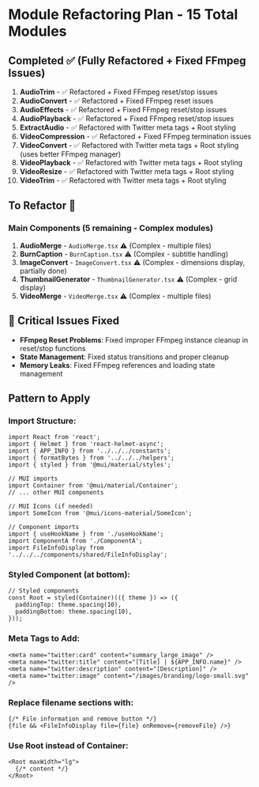 # Module Refactoring Plan - 15 Total Modules

## Completed ✅ (Fully Refactored + Fixed FFmpeg Issues)
1. **AudioTrim** - ✅ Refactored + Fixed FFmpeg reset/stop issues
2. **AudioConvert** - ✅ Refactored + Fixed FFmpeg reset issues  
3. **AudioEffects** - ✅ Refactored + Fixed FFmpeg reset/stop issues
4. **AudioPlayback** - ✅ Refactored + Fixed FFmpeg reset/stop issues
5. **ExtractAudio** - ✅ Refactored with Twitter meta tags + Root styling
6. **VideoCompression** - ✅ Refactored + Fixed FFmpeg termination issues
7. **VideoConvert** - ✅ Refactored with Twitter meta tags + Root styling (uses better FFmpeg manager)
8. **VideoPlayback** - ✅ Refactored with Twitter meta tags + Root styling
9. **VideoResize** - ✅ Refactored with Twitter meta tags + Root styling  
10. **VideoTrim** - ✅ Refactored with Twitter meta tags + Root styling

## To Refactor 🔄

### Main Components (5 remaining - Complex modules)
1. **AudioMerge** - `AudioMerge.tsx` ⚠️ (Complex - multiple files)
2. **BurnCaption** - `BurnCaption.tsx` ⚠️ (Complex - subtitle handling)
3. **ImageConvert** - `ImageConvert.tsx` ⚠️ (Complex - dimensions display, partially done)
4. **ThumbnailGenerator** - `ThumbnailGenerator.tsx` ⚠️ (Complex - grid display)
5. **VideoMerge** - `VideoMerge.tsx` ⚠️ (Complex - multiple files)

## 🔧 Critical Issues Fixed
- **FFmpeg Reset Problems**: Fixed improper FFmpeg instance cleanup in reset/stop functions
- **State Management**: Fixed status transitions and proper cleanup
- **Memory Leaks**: Fixed FFmpeg references and loading state management

## Pattern to Apply

### Import Structure:
```tsx
import React from 'react';
import { Helmet } from 'react-helmet-async';
import { APP_INFO } from '../../../constants';
import { formatBytes } from '../../../helpers';
import { styled } from '@mui/material/styles';

// MUI imports
import Container from '@mui/material/Container';
// ... other MUI components

// MUI Icons (if needed)
import SomeIcon from '@mui/icons-material/SomeIcon';

// Component imports
import { useHookName } from './useHookName';
import ComponentA from './ComponentA';
import FileInfoDisplay from '../../../components/shared/FileInfoDisplay';
```

### Styled Component (at bottom):
```tsx
// Styled components
const Root = styled(Container)(({ theme }) => ({
  paddingTop: theme.spacing(10),
  paddingBottom: theme.spacing(10),
}));
```

### Meta Tags to Add:
```tsx
<meta name="twitter:card" content="summary_large_image" />
<meta name="twitter:title" content="[Title] | ${APP_INFO.name}" />
<meta name="twitter:description" content="[Description]" />
<meta name="twitter:image" content="/images/branding/logo-small.svg" />
```

### Replace filename sections with:
```tsx
{/* File information and remove button */}
{file && <FileInfoDisplay file={file} onRemove={removeFile} />}
```

### Use Root instead of Container:
```tsx
<Root maxWidth="lg">
  {/* content */}
</Root>
```
